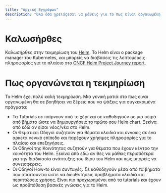 ```yaml
---
title: "Αρχική Εγγράφων"
description: "Όλα όσα χρειάζεσαι να μάθεις για το πως είναι οργανωμένη η τεκμηρίωση."
---
```


# Καλωσήρθες

Καλωσήρθες στην τεκμηρίωση του [Helm](https://helm.sh/). Το Helm είναι ο package manager 
του Kubernetes, και μπορείς να διαβάσεις τις λεπτομερείς πληροφορίες για το πλαίσιο στο
[CNCF Helm Project Journey
report](https://www.cncf.io/cncf-helm-project-journey/).

# Πως οργανώνεται η τεκμηρίωση

Το Helm έχει πολύ καλή τεκμηρίωση. Μια γενική ματιά στο πως είναι οργανωμένη 
θα σε βοηθήσει να ξέρεις που να ψάξεις για συγκεκριμένα πράγματα:

- Τα Tutorials σε παίρνουν από το χέρι και σε καθοδηγούν σε μια σειρά από βήματα
  ώστε να δημιουργήσεις το πρώτο σου Helm chart. Ξεκίνα από εδώ αν είσαι νέος/νέα στο Helm.
- Οι Θεματικοί Οδηγοί συζητούν για θέματα κλειδιά και έννοιες σε ένα αρκετά γενικό επίπεδο
  και παρέχουν χρήσιμες πληροφορίες για το πλαίσιο και επεξηγήσεις.
- Οι Οδηγοί της Κοινότητας συζητούν για θέματα που έχουν κέντρο την κοινότητα του Helm.
  Ξεκίνα από εδώ αν θες να μάθεις περισσότερα για την διαδικασία ανάπτυξης του ίδιου του Helm
  και πως μπορείς να συνεισφέρεις.
- Οι Οδηγοί How-to είναι συνταγές. Σε καθοδηγούν μέσα από τα βήματα που απαιτούνται
  ώστε να διευθετήσεις προβλήματα κλειδιά και περιπτώσεις χρήσης. Είναι πιο προχωρημένοι από τα tutorials
  και έχουν ως προϋπόθεση βασικές γνώσεις για το Helm.
